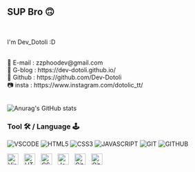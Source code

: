 ## SUP Bro 🙃
<br>

I'm Dev_Dotoli :D <br>

<br>
📩 E-mail : zzphoodev@gmail.com <br>
📌 G-blog : https://dev-dotoli.github.io/ <br>
📝 Github : https://github.com/Dev-Dotoli <br>
📷 insta  : https://www.instagram.com/dotolic_tt/ <br>

<br>

![Anurag's GitHub stats](https://github-readme-stats.vercel.app/api?username=Dev-Dotoli&show_icons=true&theme=dark)

### Tool 🛠 / Language 🕹
![VSCODE](https://img.shields.io/badge/visual_studio_code-007ACC?style=for-the-badge&logo=visual-studio-code&logoColor=white) 
![HTML5](https://img.shields.io/badge/HTML5-E34F26?style=for-the-badge&logo=html5&logoColor=white) 
![CSS3](https://img.shields.io/badge/CSS3-1572B6?style=for-the-badge&logo=css3&logoColor=white) 
![JAVASCRIPT](https://img.shields.io/badge/javascript-F7DF1E?style=for-the-badge&logo=javascript&logoColor=black) 
![GIT](https://img.shields.io/badge/git-F05032?style=for-the-badge&logo=git&logoColor=white) 
![GITHUB](https://img.shields.io/badge/github-181717?style=for-the-badge&logo=github&logoColor=white) 

<img align="left" alt="Visual Studio Code" width="26px" src="https://cdn.jsdelivr.net/gh/devicons/devicon/icons/vscode/vscode-original.svg" style="padding-right:10px;" />
<img align="left" alt="HTML5" width="26px" src="https://cdn.jsdelivr.net/gh/devicons/devicon/icons/html5/html5-original.svg" style="padding-right:10px;" />
<img align="left" alt="CSS3" width="26px" src="https://cdn.jsdelivr.net/gh/devicons/devicon/icons/css3/css3-original.svg" style="padding-right:10px;" />
<img align="left" alt="JavaScript" width="26px" src="https://cdn.jsdelivr.net/gh/devicons/devicon/icons/javascript/javascript-original.svg" style="padding-right:10px;" />
<img align="left" alt="Git" width="26px" src="https://cdn.jsdelivr.net/gh/devicons/devicon/icons/git/git-original.svg" style="padding-right:10px;" />
<img align="left" alt="GitHub" width="26px" src="https://user-images.githubusercontent.com/3369400/139447912-e0f43f33-6d9f-45f8-be46-2df5bbc91289.png" style="padding-right:10px;" />



<!--

###### Reference
[harry ghgim's Github profile](https://github.com/harryghgim)
[GitHub profile에 README.md 추가하기](https://tngusmiso.tistory.com/23)

github stack 통계
[![Anurag's GitHub stats](https://github-readme-stats.vercel.app/api?username=Dev-Dotoli)](https://github.com/Dev-Dotoli/github-readme-stats)

Here are some ideas to get you started:

- 🔭 I’m currently working on ...
- 🌱 I’m currently learning ...
- 👯 I’m looking to collaborate on ...
- 🤔 I’m looking for help with ...
-  Ask me about ...
- 📫 How to reach me: ...
- 😄 Pronouns: ...
- ⚡ Fun fact: ...

한줄 아이콘+이름
![PYTHON](https://img.shields.io/badge/Python-3776AB?style=for-the-badge&logo=python&logoColor=white) 
![DJANGO](https://img.shields.io/badge/django-092E20?style=for-the-badge&logo=django&logoColor=white) 
![JAVASCRIPT](https://img.shields.io/badge/javascript-F7DF1E?style=for-the-badge&logo=javascript&logoColor=black) 
![HTML5](https://img.shields.io/badge/HTML5-E34F26?style=for-the-badge&logo=html5&logoColor=white) 
![CSS3](https://img.shields.io/badge/CSS3-1572B6?style=for-the-badge&logo=css3&logoColor=white) 
![BOOTSTRAP](https://img.shields.io/badge/Bootstrap-7952B3?style=for-the-badge&logo=bootstrap&logoColor=white) 
![HEROKU](https://img.shields.io/badge/Heroku-430098?style=for-the-badge&logo=heroku&logoColor=white) 
![VSCODE](https://img.shields.io/badge/visual_studio_code-007ACC?style=for-the-badge&logo=visual-studio-code&logoColor=white) 
![GIT](https://img.shields.io/badge/git-F05032?style=for-the-badge&logo=git&logoColor=white) 
![GITHUB](https://img.shields.io/badge/github-181717?style=for-the-badge&logo=github&logoColor=white) 
![MARKDDOWN](https://img.shields.io/badge/markdown-000000?style=for-the-badge&logo=markdown&logoColor=white) 
![VIM](https://img.shields.io/badge/vim-019733?style=for-the-badge&logo=vim&logoColor=white) 
![POSTGRESQL](https://img.shields.io/badge/postgresql-336791?style=for-the-badge&logo=postgresql&logoColor=white) 
![DOCKER](https://img.shields.io/badge/docker-2496ED?style=for-the-badge&logo=docker&logoColor=white)

큰아이콘
[<img align="left" alt="Visual Studio Code" width="26px" src="https://cdn.jsdelivr.net/gh/devicons/devicon/icons/vscode/vscode-original.svg" style="padding-right:10px;" />][webdevplaylist]
[<img align="left" alt="HTML5" width="26px" src="https://cdn.jsdelivr.net/gh/devicons/devicon/icons/html5/html5-original.svg" style="padding-right:10px;" />][webdevplaylist]
[<img align="left" alt="CSS3" width="26px" src="https://cdn.jsdelivr.net/gh/devicons/devicon/icons/css3/css3-original.svg" style="padding-right:10px;" />][cssplaylist]
[<img align="left" alt="Sass" width="26px" src="https://cdn.jsdelivr.net/gh/devicons/devicon/icons/sass/sass-original.svg" style="padding-right:10px;" />][cssplaylist]
[<img align="left" alt="JavaScript" width="26px" src="https://cdn.jsdelivr.net/gh/devicons/devicon/icons/javascript/javascript-original.svg" style="padding-right:10px;" />][jsplaylist]
[<img align="left" alt="React" width="26px" src="https://cdn.jsdelivr.net/gh/devicons/devicon/icons/react/react-original.svg" style="padding-right:10px;" />][reactplaylist]
[<img align="left" alt="Gatsby" width="26px" src="https://cdn.jsdelivr.net/gh/devicons/devicon/icons/gatsby/gatsby-original.svg" style="padding-right:10px;" />][webdevplaylist]
[<img align="left" alt="GraphQL" width="26px" src="https://cdn.jsdelivr.net/gh/devicons/devicon/icons/graphql/graphql-plain.svg" style="padding-right:10px;" />][webdevplaylist]
[<img align="left" alt="Node.js" width="26px" src="https://cdn.jsdelivr.net/gh/devicons/devicon/icons/nodejs/nodejs-original.svg" style="padding-right:10px;" />][webdevplaylist]
[<img align="left" alt="Deno" width="26px" src="./img/deno-light.svg" style="padding-right:10px;" />][webdevplaylist]
[<img align="left" alt="MongoDB" width="26px" src="https://cdn.jsdelivr.net/gh/devicons/devicon/icons/mongodb/mongodb-original.svg" style="padding-right:10px;" />][webdevplaylist]
[<img align="left" alt="MySQL" width="26px" src="https://cdn.jsdelivr.net/gh/devicons/devicon/icons/mysql/mysql-original.svg" style="padding-right:10px;" />][webdevplaylist]
[<img align="left" alt="Git" width="26px" src="https://cdn.jsdelivr.net/gh/devicons/devicon/icons/git/git-original.svg" style="padding-right:10px;" />][webdevplaylist]
[<img align="left" alt="GitHub" width="26px" src="https://user-images.githubusercontent.com/3369400/139447912-e0f43f33-6d9f-45f8-be46-2df5bbc91289.png" style="padding-right:10px;" />](https://www.youtube.com/playlist?list=PLkwxH9e_vrAJ0WbEsFA9W3I1W-g_BTsbt#gh-dark-mode-only)
[<img align="left" alt="GitHub" width="26px" src="https://user-images.githubusercontent.com/3369400/139448065-39a229ba-4b06-434b-bc67-616e2ed80c8f.png" style="padding-right:10px;" />](https://www.youtube.com/playlist?list=PLkwxH9e_vrAJ0WbEsFA9W3I1W-g_BTsbt#gh-light-mode-only)
[<img align="left" alt="Terminal" width="26px" src="./img/terminal-light.svg" />](https://www.youtube.com/playlist?list=PLkwxH9e_vrAJ0WbEsFA9W3I1W-g_BTsbt#gh-light-mode-only)
[<img align="left" alt="Terminal" width="26px" src="./img/terminal-dark.svg" />](https://www.youtube.com/playlist?list=PLkwxH9e_vrAJ0WbEsFA9W3I1W-g_BTsbt#gh-dark-mode-only)

-->


